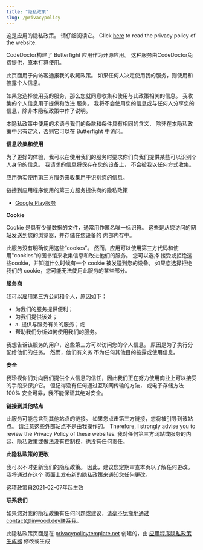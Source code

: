 ```yaml
---
title: "隐私政策"
slug: /privacypolicy
---
```


这是应用的隐私政策。 请仔细阅读它。 Click [here](https://go.linwood.dev/privacypolicy) to read the privacy policy of the website.

CodeDoctor构建了 Butterfight 应用作为开源应用。 这种服务由CodeDoctor免费提供，原本打算使用。

此页面用于向访客通报我的收藏政策。 如果任何人决定使用我的服务，则使用和披露个人信息。

如果您选择使用我的服务，那么您就同意收集和使用与此政策相关的信息。 我收集的个人信息用于提供和改进 服务。 我将不会使用您的信息或与任何人分享您的信息，除非本隐私政策中作了说明。

本隐私政策中使用的术语与我们的条款和条件具有相同的含义， 除非在本隐私政策中另有定义，否则它可以在 Butterfight 中访问。

**信息收集和使用**

为了更好的体验，我可以在使用我们的服务时要求你们向我们提供某些可以识别个人身份的信息。 我请求的信息将保存在您的设备上， 不会被我以任何方式收集。

应用确实使用第三方服务来收集用于识别您的信息。

链接到应用程序使用的第三方服务提供商的隐私政策

* [Google Play服务](https://www.google.com/policies/privacy/)

**Cookie**

Cookie 是具有少量数据的文件，通常用作匿名唯一标识符。 这些是从您访问的网站发送到您的浏览器，并存储在您设备的 内部内存中。

此服务没有明确使用这些“cookes”。 然而，应用可以使用第三方代码和使用"cookies"的图书馆来收集信息和改进他们的服务。 您可以选择 接受或拒绝这些cookie，并知道什么时候有一个 cookie 被发送到您的设备。 如果您选择拒绝我们的 cookie，您可能无法使用此服务的某些部分。

**服务商**

我可以雇用第三方公司和个人，原因如下：

* 为我们的服务提供便利；
* 为我们提供该处；
* a. 提供与服务有关的服务；或
* 帮助我们分析如何使用我们的服务。

我想告诉该服务的用户，这些第三方可以访问您的个人信息。 原因是为了执行分配给他们的任务。 然而，他们有义务 不为任何其他目的披露或使用信息。

**安全**

我珍视你们对向我们提供个人信息的信任，因此我们正在努力使用商业上可以接受的手段来保护它。 但记得没有任何通过互联网传输的方法， 或电子存储方法100% 安全可靠，我不能保证其绝对安全。

**链接到其他站点**

此服务可能包含到其他站点的链接。 如果您点击第三方链接，您将被引导到该站点。 请注意这些外部站点不是由我操作的。 Therefore, I strongly advise you to review the Privacy Policy of these websites. 我对任何第三方网站或服务的内容、隐私政策或做法没有控制权，也没有任何责任。

**此隐私政策的更改**

我可以不时更新我们的隐私政策。 因此，建议您定期审查本页以了解任何更改。 我将通过在这个 页面上发布新的隐私政策来通知您任何更改。

这项政策自2021-02-07年起生效

**联系我们**

如果您对我的隐私政策有任何问题或建议，请毫不犹豫地通过contact@linwood.dev联系我。

此隐私政策页面是在 [privacypolicytemplate.net](https://privacypolicytemplate.net) 创建的，由 [应用程序隐私政策生成器](https://app-privacy-policy-generator.nisrulz.com/) 修改或生成
